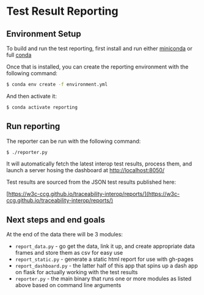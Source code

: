 # Test Result Reporting

## Environment Setup

To build and run the test reporting, first install and run either [miniconda](https://docs.conda.io/en/latest/miniconda.html) or full [conda](https://docs.conda.io/projects/conda/en/latest/user-guide/install/index.html)


Once that is installed, you can create the reporting environment with the following command:

```bash
$ conda env create -f environment.yml 
```


And then activate it:

```bash
$ conda activate reporting
```

## Run reporting

The reporter can be run with the following command:

```bash
$ ./reporter.py
```

It will automatically fetch the latest interop test results, process them, and launch a server hosing the dashboard at [http://localhost:8050/](http://localhost:8050/)

Test results are sourced from the JSON test results published here:

[https://w3c-ccg.github.io/traceability-interop/reports/](https://w3c-ccg.github.io/traceability-interop/reports/)


## Next steps and end goals

At the end of the data there will be 3 modules:

- `report_data.py` - go get the data, link it up, and create appropriate data frames and store them as csv for easy use
- `report_static.py` - generate a static html report for use with gh-pages
- `report_dashboard.py` - the latter half of this app that spins up a dash app on flask for actually working with the test results
- `reporter.py` - the main binary that runs one or more modules as listed above based on command line arguments 
